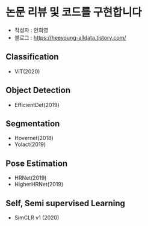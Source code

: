 # 논문 리뷰 및 코드를 구현합니다

- 작성자 : 안희영
- 블로그 : https://heeyoung-alldata.tistory.com/



## Classification
- ViT(2020)


## Object Detection
- EfficientDet(2019)


## Segmentation
- Hovernet(2018)
- Yolact(2019)


## Pose Estimation
- HRNet(2019)
- HigherHRNet(2019)


## Self, Semi supervised Learning
- SimCLR v1 (2020)

